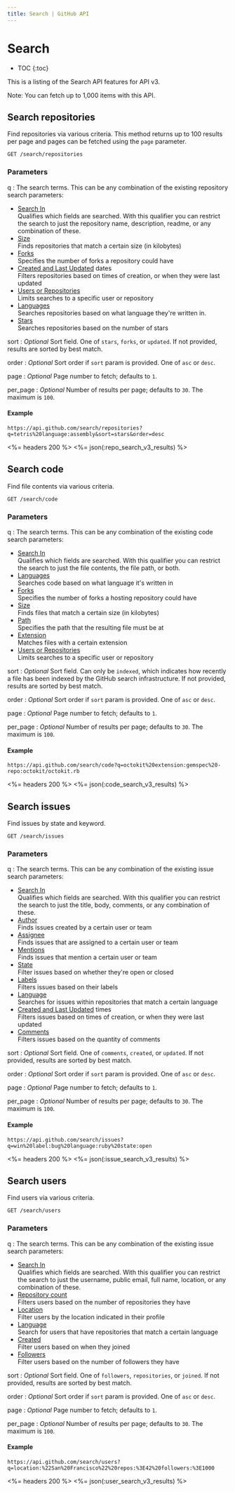 ```yaml
---
title: Search | GitHub API
---
```


# Search

* TOC
{:toc}

This is a listing of the Search API features for API v3.

Note: You can fetch up to 1,000 items with this API.

## Search repositories

Find repositories via various criteria. This method returns up to 100 results per page and
pages can be fetched using the `page` parameter.

    GET /search/repositories

### Parameters

q
: The search terms. This can be any combination of the existing repository search parameters:
 
   * [Search In](https://help.github.com/articles/searching-repositories#search-in)  
     Qualifies which fields are searched. With this qualifier you can restrict the 
     search to just the repository name, description, readme, or
     any combination of these.
   * [Size](https://help.github.com/articles/searching-repositories#size)  
      Finds repositories that match a certain size (in kilobytes)
   * [Forks](https://help.github.com/articles/searching-repositories#forks)  
      Specifies the number of forks a repository could have
   * [Created and Last Updated](https://help.github.com/articles/searching-repositories#created-and-last-updated) dates  
      Filters repositories based on times of creation, or when they were last updated  
   * [Users or Repositories](https://help.github.com/articles/searching-repositories#users-organizations-and-repositories)  
      Limits searches to a specific user or repository
   * [Languages](https://help.github.com/articles/searching-repositories#languages)  
      Searches repositories based on what language they're written in.
   * [Stars](https://help.github.com/articles/searching-repositories#stars)  
      Searches repositories based on the number of stars

sort
: _Optional_ Sort field. One of `stars`, `forks`, or `updated`. If not
provided, results are sorted by best match.

order
: _Optional_ Sort order if `sort` param is provided. One of `asc` or `desc`.

page
: _Optional_ Page number to fetch; defaults to `1`.

per_page
: _Optional_ Number of results per page; defaults to `30`. The maximum is `100`.

#### Example

```
https://api.github.com/search/repositories?q=tetris%20language:assembly&sort=stars&order=desc
```

<%= headers 200 %>
<%= json(:repo_search_v3_results) %>

## Search code

Find file contents via various criteria.

    GET /search/code

### Parameters

q
: The search terms. This can be any combination of the existing code search parameters:
 
   * [Search In](https://help.github.com/articles/searching-code#search-in)  
     Qualifies which fields are searched. With this qualifier you can restrict the 
     search to just the file contents, the file path, or both.
   * [Languages](https://help.github.com/articles/searching-code#language)  
      Searches code based on what language it's written in
   * [Forks](https://help.github.com/articles/searching-code#forks)  
      Specifies the number of forks a hosting repository could have
   * [Size](https://help.github.com/articles/searching-code#size)  
      Finds files that match a certain size (in kilobytes)
   * [Path](https://help.github.com/articles/searching-code#path)  
      Specifies the path that the resulting file must be at
   * [Extension](https://help.github.com/articles/searching-code#extension)  
      Matches files with a certain extension
   * [Users or Repositories](https://help.github.com/articles/searching-code#users-organizations-and-repositories)  
      Limits searches to a specific user or repository

sort
: _Optional_ Sort field. Can only be `indexed`, which indicates how recently
a file has been indexed by the GitHub search infrastructure. If not
provided, results are sorted by best match.

order
: _Optional_ Sort order if `sort` param is provided. One of `asc` or `desc`.

page
: _Optional_ Page number to fetch; defaults to `1`.

per_page
: _Optional_ Number of results per page; defaults to `30`. The maximum is `100`.

#### Example

```
https://api.github.com/search/code?q=octokit%20extension:gemspec%20-repo:octokit/octokit.rb
```

<%= headers 200 %>
<%= json(:code_search_v3_results) %>

## Search issues

Find issues by state and keyword.

    GET /search/issues

### Parameters

q
: The search terms. This can be any combination of the existing issue search parameters:
 
   * [Search In](https://help.github.com/articles/searching-issues#search-in)  
     Qualifies which fields are searched. With this qualifier you can restrict the 
     search to just the title, body, comments, or any combination of these.
   * [Author](https://help.github.com/articles/searching-issues#author)  
     Finds issues created by a certain user or team
   * [Assignee](https://help.github.com/articles/searching-issues#assignee)  
     Finds issues that are assigned to a certain user or team
   * [Mentions](https://help.github.com/articles/searching-issues#mentions)  
     Finds issues that mention a certain user or team
   * [State](https://help.github.com/articles/searching-issues#state)  
     Filter issues based on whether they're open or closed
   * [Labels](https://help.github.com/articles/searching-issues#labels)  
     Filters issues based on their labels
   * [Language](https://help.github.com/articles/searching-issues#language)  
     Searches for issues within repositories that match a certain language
   * [Created and Last Updated](https://help.github.com/articles/searching-issues#created-and-last-updated) times  
      Filters issues based on times of creation, or when they were last updated  
   * [Comments](https://help.github.com/articles/searching-issues#comments)  
      Filters issues based on the quantity of comments

sort
: _Optional_ Sort field. One of `comments`, `created`, or `updated`. If not
provided, results are sorted by best match.

order
: _Optional_ Sort order if `sort` param is provided. One of `asc` or `desc`.

page
: _Optional_ Page number to fetch; defaults to `1`.

per_page
: _Optional_ Number of results per page; defaults to `30`. The maximum is `100`.

#### Example

```
https://api.github.com/search/issues?q=win%20label:bug%20language:ruby%20state:open
```

<%= headers 200 %>
<%= json(:issue_search_v3_results) %>

## Search users

Find users via various criteria.

    GET /search/users

### Parameters

q
: The search terms. This can be any combination of the existing issue search parameters:
 
   * [Search In](https://help.github.com/articles/searching-users#search-in)  
     Qualifies which fields are searched. With this qualifier you can restrict 
     the search to just the username, public email, full name, location, or any 
     combination of these.
   * [Repository count](https://help.github.com/articles/searching-users#repository-count)  
     Filters users based on the number of repositories they have
   * [Location](https://help.github.com/articles/searching-users#location)  
     Filter users by the location indicated in their profile
   * [Language](https://help.github.com/articles/searching-users#language)  
     Search for users that have repositories that match a certain language
   * [Created](https://help.github.com/articles/searching-users#created)  
     Filter users based on when they joined
   * [Followers](https://help.github.com/articles/searching-users#followers)  
     Filter users based on the number of followers they have

sort
: _Optional_ Sort field. One of `followers`, `repositories`, or `joined`. If not
provided, results are sorted by best match.

order
: _Optional_ Sort order if `sort` param is provided. One of `asc` or `desc`.

page
: _Optional_ Page number to fetch; defaults to `1`.

per_page
: _Optional_ Number of results per page; defaults to `30`. The maximum is `100`.

#### Example

```
https://api.github.com/search/users?q=location:%22San%20Francisco%22%20repos:%3E42%20followers:%3E1000
```

<%= headers 200 %>
<%= json(:user_search_v3_results) %>
